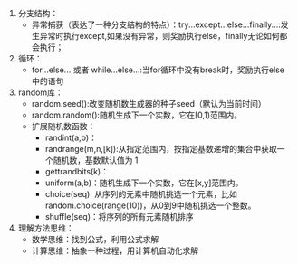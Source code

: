 1. 分支结构：
   - 异常捕获（表达了一种分支结构的特点）：try...except...else...finally...:发生异常时执行except,如果没有异常，则奖励执行else，finally无论如何都会执行；
2. 循环：
   - for...else... 或者 while...else...:当for循环中没有break时，奖励执行else中的语句
3. random库：
   - random.seed():改变随机数生成器的种子seed（默认为当前时间）
   - random.random():随机生成下一个实数，它在[0,1)范围内。
   - 扩展随机数函数：
     - randint(a,b)：
     - randrange(m,n,[k]):从指定范围内，按指定基数递增的集合中获取一个随机数，基数默认值为 1
     - gettrandbits(k)：
     - uniform(a,b)：随机生成下一个实数，它在[x,y]范围内。
     - choice(seq):	从序列的元素中随机挑选一个元素，比如random.choice(range(10))，从0到9中随机挑选一个整数。
     - shuffle(seq)：将序列的所有元素随机排序
4. 理解方法思维：
   - 数学思维：找到公式，利用公式求解
   - 计算思维：抽象一种过程，用计算机自动化求解